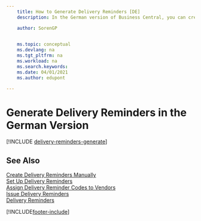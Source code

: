 ```yaml
---
    title: How to Generate Delivery Reminders [DE]
    description: In the German version of Business Central, you can create delivery reminders when a purchase has not been delivered as expected.

    author: SorenGP

    
    ms.topic: conceptual
    ms.devlang: na
    ms.tgt_pltfrm: na
    ms.workload: na
    ms.search.keywords:
    ms.date: 04/01/2021
    ms.author: edupont

---
```

# Generate Delivery Reminders in the German Version

[!INCLUDE [delivery-reminders-generate](../includes/ATCHDE/delivery-reminders-generate.md)]

## See Also

[Create Delivery Reminders Manually](how-to-create-delivery-reminders-manually.md)  
[Set Up Delivery Reminders](how-to-set-up-delivery-reminders.md)  
[Assign Delivery Reminder Codes to Vendors](how-to-assign-delivery-reminder-codes-to-vendors.md)  
[Issue Delivery Reminders](how-to-issue-delivery-reminders.md)  
[Delivery Reminders](delivery-reminders.md)  


[!INCLUDE[footer-include](../../includes/footer-banner.md)]